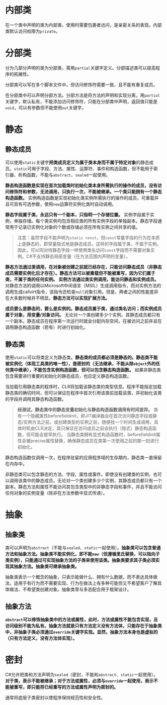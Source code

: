 # 内部类

在一个类中声明的类为内部类，使用时需要包裹者访问，是亲密关系的表现。内部类默认访问权限为`private`。

# 分部类

分为几部分声明的类为分部类，需用`partial`关键字定义。分部描述类可以提高程序的拓展性。

分部类可以写在多个脚本文件中，但访问修饰符需要一致，且不能有重复成员。

在分部类中可以声明分部方法。分部方法是将方法的声明和实现分离，用`partial`关键字，默认私有，不能添加访问修饰符，只能在分部类中声明，返回值只能是`void`，可以有参数但不能使用`out`关键字。

# 静态

## 静态成员

可以使用`static`关键字**把类成员定义为属于类本身而不属于特定对象**的静态成员。`static`可用于字段、方法、属性、运算符、事件和构造函数，但不能用于索引器、析构函数，不能与`abstract`、`sealed`⼀起使用。

**静态构造函数是实现在首次加载类时初始化类本身所需执行的操作的成员，没有访问修饰符和参数，无法调用，只执行一次，不能被继承。一个类只能拥有一个静态构造函数。** 实例构造函数是实现初始化类实例所需执行的操作的成员，可重载并且可具有可选参数，使用`new`运算符实例化类时自动调用。

**静态字段属于类，永远只有一个副本，只指明一个存储位置。** 实例字段属于实例，单独存储。每个类实例均包含相应类的所有实例字段的单独副本。静态字段通常用于记录已实例化对象的个数或存储必须在所有实例之间共享的值。

> 注意：虽然字段不能声明为`static const`，但`const`常量字段的行为在本质上是静态的，即常量隐式地是静态成员。这样的字段属于类，不属于实例。因此，可以同对待静态字段一样使用类名访问`const`字段而不需要对象实例。C#不支持静态局部变量（在方法范围内声明的变量）。

**静态方法通过类调用，在对象被创建之前就已经存在，只能访问静态成员（非静态成员需要实例化后才存在）。静态方法可以被重载但不能被重写，因为它们属于类，不属于类的任何实例。** **实例方法通过类实例调用，能访问静态和实例成员。** 对静态方法的调用以Microsoft中间语言（MSIL）生成调用指令，而对实例方法的调用生成callvirt指令，该指令还检查`null`对象引用。但是，两者之间的性能差异在大多数时候并不明显。**静态方法可以实现扩展方法。**

**成员要么是静态的，要么是实例的。静态成员属于类，通过类名访问；而实例成员属于对象，用变量/对象访问。** 无论对一个类创建多少个实例，其静态成员都只有一个副本。静态成员在程序第一次运行时就会分配内存空间，在被访问之前并且在调用静态构造函数（若有）时进行初始化。

## 静态类

使用`static`可以将类定义为静态类。**静态类的成员都必须是静态的。静态类不能被实例化（体现工具类的唯一性），是密封的（无法继承，不能从除`object`外的任何类中继承），不能包含实例构造函数，但可以包含静态构造函数。** 如果非静态类包含需要进行重要的初始化的静态成员，也应定义静态构造函数。

当加载引用静态类的程序时，CLR将加载该静态类的类型信息。程序不能指定加载静态类的确切时间，但可以保证在程序中首次引用该类前加载该类，并初始化该类的字段并调用其静态构造函数。

> **经测试，静态类中的静态变量初始化与静态构造函数调用有时间差异。**
> 类有一个隐藏属性beforefieldinit，即JIT编译器会在首次访问静态字段或静态/实例方法之前，或创建类型的实例之前，随便找一个时间生成调用，具体时机由CLR决定，其只保证在访问成员之前会执行（隐式）静态构造函数，但可能会提早执行。
> 当静态类拥有显式构造函数时，beforefieldinit属性会被precise属性替换，确保静态成员在类第一次使用之前的那一刻进行初始化。

静态构造函数仅调用一次，在程序驻留的应用程序域的生存期内，静态类一直保留在内存中。

非静态类可以包含静态的方法、字段、属性或事件。即使没有创建类的实例，也可以调用该类中的静态成员。无论对一个类创建多少个实例，其静态成员都只有一个副本。静态方法和属性不能访问其包含类型中的非静态字段和事件，并且不能访问任何对象的实例变量（除非在方法参数中显式传递）。

# 抽象

## 抽象类

类可以声明为`abstract`（不能与`sealed`、`static`⼀起使用）。**抽象类可以包含普通方法和抽象方法。抽象类不能实例化，即不能`new`（但遵循里氏替换，可以指向子类实例），只能通过可实现抽象方法的子类来使用该类。抽象类要求其子类必须实现其抽象方法。抽象类可继承抽象类。**

抽象类表示一个概念的抽象，只表示能做什么、拥有什么数据，而不表达具体做法，适用于有行为而不需要实现、行为在做法上有多种可能但又不希望客户了解具体做法、不希望类创建对象。抽象类常与多态配合用于框架设计。

## 抽象方法

**`abstract`可以修饰抽象类中的方法或属性，此时，方法或属性不能包含实现，且访问级别不能为私有。抽象方法就是只有方法定义没有方法体，只能存在于抽象类中，非抽象子类必须通过`override`关键字实现。显然，抽象方法本⾝也是虚拟的（只有方法定义，没有方法体实现）。**

# 密封

C#允许把类和方法声明为`sealed`（密封，不能和`abstract`、`static`⼀起使用）。**对于类，表示不能被继承；对于方法或属性，必须与`override`一起使用，表示不能被重写，即只能将已经重写的方法或属性声明为密封的。**

通常将底层子类密封以使程序保持规范性和安全性。